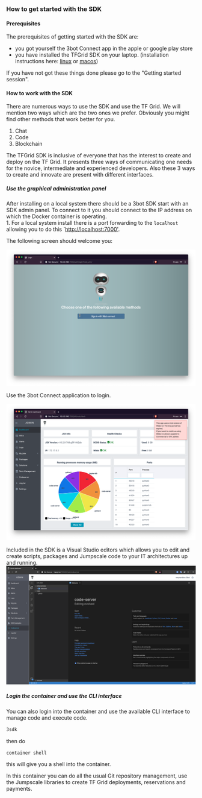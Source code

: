 ### How to get started with the SDK

#### Prerequisites
The prerequisites of getting started with the SDK are:

- you got yourself the 3bot Connect app in the apple or google play store
- you have installed the TFGrid SDK on your laptop.  (installation instructions here: [linux](https://github.com/threefoldfoundation/info_threefold/blob/development/docs/wikieditors/installation_linux.md) or [macos](https://github.com/threefoldfoundation/info_threefold/blob/development/docs/wikieditors/installation_macos.md))

If you have not got these things done please go to the "Getting started session".

#### How to work with the SDK

There are numerous ways to use the SDK and use the TF Grid.  We will mention two ways which are the two ones we prefer.  Obviously you might find other methods that work better for you.

1. Chat
2. Code
3. Blockchain

The TFGrid SDK is inclusive of everyone that has the interest to create and deploy on the TF Grid. It presents three ways of communicating one needs for the novice, intermediate and experienced developers.  Also these 3 ways to create and innovate are present with different interfaces.



##### Use the graphical administration panel

After installing on a local system there should be a 3bot SDK start with an SDK admin panel.  To connect to it you should connect to the IP address on which the Docker container is operating.  
    1. For a local system install there is a port forwarding to the `localhost` allowing you to do this `[http://localhost:7000'](http://localhost:7000).  

The following screen should welcome you:

![SDK login](3bot_admin/img/sdk_login.png)

Use the 3bot Connect application to login.

![SDK admin panel](admin_functions/img/sdk_admin_panel.png)


Included in the SDK is a Visual Studio editors which allows you to edit and create scripts, packages and Jumpscale code to your IT architectures up and running.
![Codeserver](admin_functions/img/codeserver.png)

##### Login the container and use the CLI interface
You can also login into the container and use the available CLI interface to manage code and execute code.

```bash
3sdk
```

then do
```
container shell
```

this will give you a shell into the container.

In this container you can do all the usual Git repository management, use the Jumpscale libraries to create TF Grid deployments, reservations and payments.



